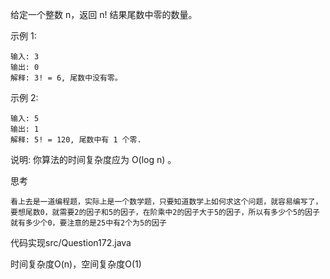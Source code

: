 给定一个整数 n，返回 n! 结果尾数中零的数量。

示例 1:

    输入: 3
    输出: 0
    解释: 3! = 6, 尾数中没有零。
示例 2:

    输入: 5
    输出: 1
    解释: 5! = 120, 尾数中有 1 个零.
说明: 你算法的时间复杂度应为 O(log n) 。

思考

    看上去是一道编程题，实际上是一个数学题，只要知道数学上如何求这个问题，就容易编写了，要想尾数0，就需要2的因子和5的因子，在阶乘中2的因子大于5的因子，所以有多少个5的因子就有多少个0，要注意的是25中有2个为5的因子

代码实现src/Question172.java

时间复杂度O(n)，空间复杂度O(1)